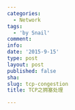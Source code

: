 ```yaml
---
categories:
  - Network
tags:
  - 'by Snail'
comment: 
info: 
date: '2015-9-15'
type: post
layout: post
published: false
sha: 
slug: tcp-congestion
title: TCP之拥塞处理

---
```

